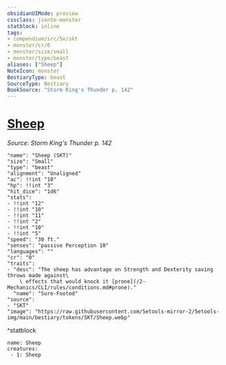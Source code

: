 ```yaml
---
obsidianUIMode: preview
cssclass: json5e-monster
statblock: inline
tags:
- compendium/src/5e/skt
- monster/cr/0
- monster/size/small
- monster/type/beast
aliases: ["Sheep"]
NoteIcon: monster
BestiaryType: beast
SourceType: Bestiary
BookSource: "Storm King's Thunder p. 142"
---
```

# [Sheep](2-Mechanics/CLI/bestiary/beast/sheep-skt.md)
*Source: Storm King's Thunder p. 142*  

```statblock
"name": "Sheep (SKT)"
"size": "Small"
"type": "beast"
"alignment": "Unaligned"
"ac": !!int "10"
"hp": !!int "3"
"hit_dice": "1d6"
"stats":
- !!int "12"
- !!int "10"
- !!int "11"
- !!int "2"
- !!int "10"
- !!int "5"
"speed": "30 ft."
"senses": "passive Perception 10"
"languages": ""
"cr": "0"
"traits":
- "desc": "The sheep has advantage on Strength and Dexterity saving throws made against\
    \ effects that would knock it [prone](/2-Mechanics/CLI/rules/conditions.md#prone)."
  "name": "Sure-Footed"
"source":
- "SKT"
"image": "https://raw.githubusercontent.com/5etools-mirror-2/5etools-img/main/bestiary/tokens/SKT/Sheep.webp"
```
^statblock

```encounter-table
name: Sheep
creatures:
 - 1: Sheep
```